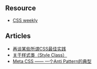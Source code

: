 ## Resource

* [CSS weekly](http://css-weekly.com/)

## Articles

* [再谈某些所谓CSS最佳实践](http://hax.iteye.com/blog/849826)
* [关于样式类（Style Class）](http://hax.iteye.com/blog/500015)
* [Meta CSS —— 一个Anti Pattern的典型](http://hax.iteye.com/blog/497338)

